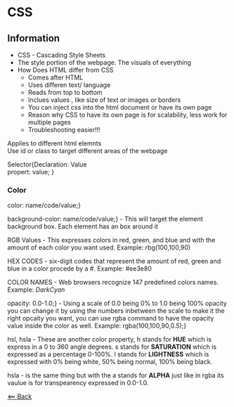 # CSS

## Information

- CSS - Cascading Style Sheets
- The style portion of the webpage. The visuals of everything  
- How Does HTML differ from CSS
  - Comes after HTML
  - Uses differen text/ language
  - Reads from top to bottom 
  - Inclues values , like size of text or images or borders
  - You can inject css into the html document or have its own page
  - Reason why CSS to have its own page is for scalability, less work for multiple pages
  - Troubleshooting easier!!!


Applies to different html elemnts  
Use id or class to target different areas of the webpage    

Selector{Declaration: Value                                
        propert: value;  }  



### Color  

color: name/code/value;}  

background-color: name/code/value;} - This will target the element background box. Each element has an box around it  

RGB Values - This expresses colors in red, green, and blue and with the amount of each color you want used. Example: rbg(100,100,90)    

HEX CODES - six-digit codes that represent the amount of red, green and blue in a color procede by a #. Example: #ee3e80  

COLOR NAMES - Web browsers recognize 147 predefined colors names. Example: *DarkCyan*  

opacity: 0.0-1.0;} - Using a scale of 0.0 being 0% to 1.0 being 100% opacity you can change it by using the numbers inbetween the scale to make it the right opcaity you want, you can use rgba command to have the opacity value inside the color as well.                     Example: rgba(100,100,90,0.5);}  

hsl, hsla - These are another color property, h stands for **HUE** which is express in a 0 to 360 angle degrees. s stands for **SATURATION** which is expressed as a percentage 0-100%. l stands for **LIGHTNESS** which is expressed with 0% being white, 50% being normal, 100% being black.  

hsla - is the same thing but with the a stands for **ALPHA** just like in rgba its vaulue is for transpearency expressed in 0.0-1.0.  


[<== Back](README.md)